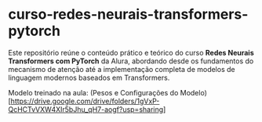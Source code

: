 # curso-redes-neurais-transformers-pytorch

Este repositório reúne o conteúdo prático e teórico do curso **Redes Neurais Transformers com PyTorch** da Alura, abordando desde os fundamentos do mecanismo de atenção até a implementação completa de modelos de linguagem modernos baseados em Transformers.

Modelo treinado na aula: (Pesos e Configurações do Modelo)[https://drive.google.com/drive/folders/1gVxP-QcHCTvVXW4XIr5bJhu_qH7-aogf?usp=sharing]
